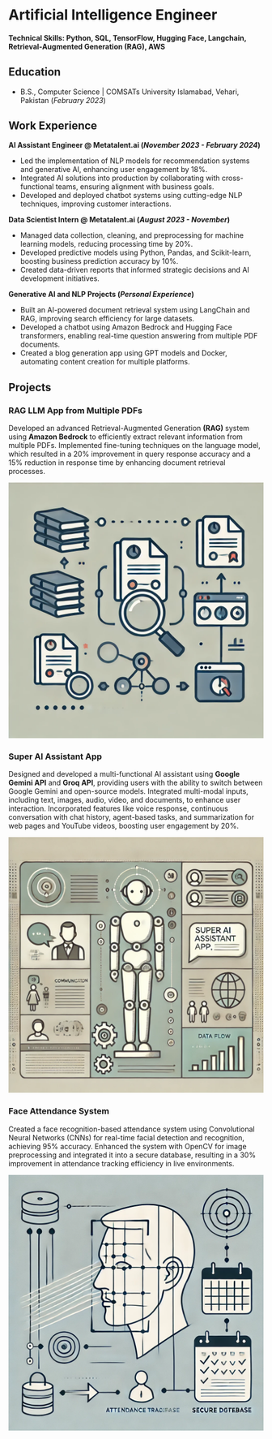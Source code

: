 # Artificial Intelligence Engineer

#### Technical Skills: Python, SQL, TensorFlow, Hugging Face, Langchain, Retrieval-Augmented Generation (RAG), AWS

## Education

- B.S., Computer Science | COMSATs University Islamabad, Vehari, Pakistan (_February 2023_)

## Work Experience
**AI Assistant Engineer @ Metatalent.ai (_November 2023 - February 2024_)**
- Led the implementation of NLP models for recommendation systems and generative AI, enhancing user engagement by 18%.
- Integrated AI solutions into production by collaborating with cross-functional teams, ensuring alignment with business goals.
- Developed and deployed chatbot systems using cutting-edge NLP techniques, improving customer interactions.

**Data Scientist Intern @ Metatalent.ai (_August 2023 - November_)**
- Managed data collection, cleaning, and preprocessing for machine learning models, reducing processing time by 20%.
- Developed predictive models using Python, Pandas, and Scikit-learn, boosting business prediction accuracy by 10%.
- Created data-driven reports that informed strategic decisions and AI development initiatives.

**Generative AI and NLP Projects (_Personal Experience_)**
- Built an AI-powered document retrieval system using LangChain and RAG, improving search efficiency for large datasets.
- Developed a chatbot using Amazon Bedrock and Hugging Face transformers, enabling real-time question answering from multiple PDF documents.
- Created a blog generation app using GPT models and Docker, automating content creation for multiple platforms.

## Projects
### RAG LLM App from Multiple PDFs

Developed an advanced Retrieval-Augmented Generation **(RAG)** system using **Amazon Bedrock** to efficiently extract relevant information from multiple PDFs. Implemented fine-tuning techniques on the language model, which resulted in a 20% improvement in query response accuracy and a 15% reduction in response time by enhancing document retrieval processes.

![Information Retrievel System](assets/img/Information_retrievel_RAG.webp)

### Super AI Assistant App

Designed and developed a multi-functional AI assistant using **Google Gemini API** and **Groq API**, providing users with the ability to switch between Google Gemini and open-source models. Integrated multi-modal inputs, including text, images, audio, video, and documents, to enhance user interaction. Incorporated features like voice response, continuous conversation with chat history, agent-based tasks, and summarization for web pages and YouTube videos, boosting user engagement by 20%.

![Super AI Assistant](assets/img/Super_AI_Assistant.webp)

### Face Attendance System

Created a face recognition-based attendance system using Convolutional Neural Networks (CNNs) for real-time facial detection and recognition, achieving 95% accuracy. Enhanced the system with OpenCV for image preprocessing and integrated it into a secure database, resulting in a 30% improvement in attendance tracking efficiency in live environments.

![Face Attendance System](assets/img/Face_attendance_System.webp)
